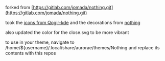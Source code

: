 forked from [https://gitlab.com/jomada/nothing.git](https://gitlab.com/jomada/nothing.git) 

took the [icons from Qogir-kde](https://github.com/vinceliuice/Qogir-kde) and the decorations from [nothing](https://gitlab.com/jomada/nothing)

also updated the color for the close.svg to be more vibrant

to use in your theme, navigate to /home/${username}/.local/share/aurorae/themes/Nothing and replace its contents with this repos
